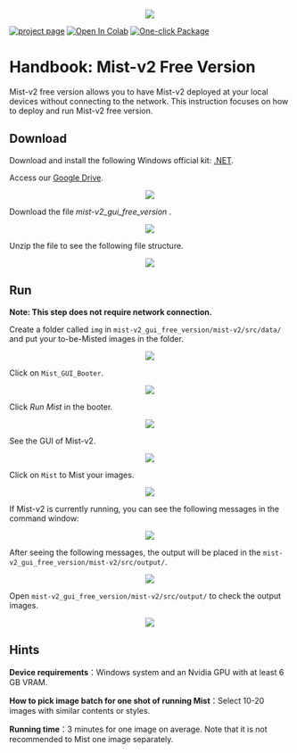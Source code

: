 <p align="center">
<br>
<!-- <img  src="mist_logo.png"> -->
<img  src="assets/MIST_V2_LOGO.png">
<br>
</p>


[![project page](https://img.shields.io/badge/homepage-mist--project.io-blue.svg)](https://mist-project.github.io/index_en.html)
[![Open In Colab](https://colab.research.google.com/assets/colab-badge.svg)](https://colab.research.google.com/drive/1k5tLNsWTTAkOlkl5d9llf93bJ6csvMuZ?usp=sharing)
[![One-click Package](https://img.shields.io/badge/Google%20Drive-4285F4?style=for-the-badge&logo=googledrive&logoColor=white)](https://drive.google.com/drive/folders/1vg8oK2BUOla5adaJcFYx5QMq0-MoP8kk?usp=drive_link)


# Handbook: Mist-v2 Free Version

Mist-v2 free version allows you to have Mist-v2 deployed at your local devices without connecting to the network. This instruction focuses
on how to deploy and run Mist-v2 free version.

## Download

Download and install the following Windows official kit: [.NET](https://dotnet.microsoft.com/zh-cn/download/dotnet/thank-you/runtime-desktop-7.0.13-windows-x64-installer).


Access our [Google Drive](https://drive.google.com/drive/folders/1vg8oK2BUOla5adaJcFYx5QMq0-MoP8kk?usp=drive_link).


<p align="center">
<img  src="../assets/tutorial_0_download.png">
</p>


Download the file *mist-v2_gui_free_version* .


<p align="center">
<img  src="../assets/tutorial_1_download.png">
</p>


Unzip the file to see the following file structure.

<p align="center">
<img  src="../assets/tutorial_2_main.png">
</p>


## Run

**Note: This step does not require network connection.**


Create a folder called `img` in `mist-v2_gui_free_version/mist-v2/src/data/` and put your to-be-Misted images in the folder.


<p align="center">
<img  src="../assets/tutorial_3_img.png">
</p>


Click on `Mist_GUI_Booter`. 


<p align="center">
<img  src="../assets/tutorial_4_boot.png">
</p>



Click *Run Mist* in the booter.


<p align="center">
<img  src="../assets/tutorial_5_boot_.png">
</p>


See the GUI of Mist-v2. 



<p align="center">
<img  src="../assets/tutorial_6_gui.png">
</p>


Click on `Mist` to Mist your images.


<p align="center">
<img  src="../assets/tutorial_7_gui_.png">
</p>


If Mist-v2 is currently running, you can see the following messages in the command window:


<p align="center">
<img  src="../assets/tutorial_8_running.png">
</p>


After seeing the following messages, the output will be placed in the `mist-v2_gui_free_version/mist-v2/src/output/`.


<p align="center">
<img  src="../assets/tutorial_9_running_.png">
</p>


Open `mist-v2_gui_free_version/mist-v2/src/output/` to check the output images.


<p align="center">
<img  src="../assets/tutorial_10_result.png">
</p>


## Hints

**Device requirements**：Windows system and an Nvidia GPU with at least 6 GB VRAM. 

**How to pick image batch for one shot of running Mist**：Select 10-20 images with similar contents or styles. 

**Running time**：3 minutes for one image on average. Note that it is not recommended to Mist one image separately.

